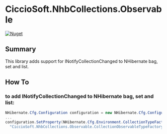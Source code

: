 # CiccioSoft.NhbCollections.Observable
[![Nuget](https://img.shields.io/nuget/v/CiccioSoft.NhbCollections)](https://www.nuget.org/packages/CiccioSoft.NhbCollections/)


## Summary
This library adds support for INotifyCollectionChanged to NHibernate bag, set and list.


## How To

### to add INotifyCollectionChanged to NHibernate bag, set and list:
```csharp
NHibernate.Cfg.Configuration configuration = new NHibernate.Cfg.Configuration();
...
configuration.SetProperty(NHibernate.Cfg.Environment.CollectionTypeFactoryClass,
  "CiccioSoft.NhbCollections.Observable.CollectionObservableTypeFactory, CiccioSoft.NhbCollections.Observable");
```
